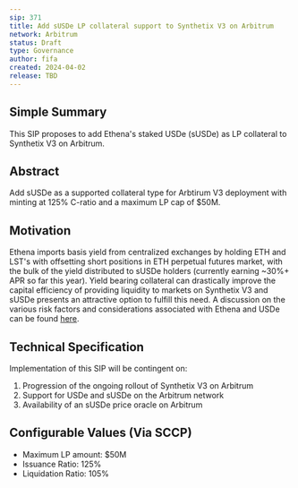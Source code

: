 ```yaml
---
sip: 371
title: Add sUSDe LP collateral support to Synthetix V3 on Arbitrum
network: Arbitrum
status: Draft
type: Governance
author: fifa
created: 2024-04-02
release: TBD
---
```


## Simple Summary
This SIP proposes to add Ethena's staked USDe (sUSDe) as LP collateral to Synthetix V3 on Arbitrum. 

## Abstract
Add sUSDe as a supported collateral type for Arbtirum V3 deployment with minting at 125% C-ratio and a maximum LP cap of $50M. 

## Motivation
Ethena imports basis yield from centralized exchanges by holding ETH and LST's with offsetting short positions in ETH perpetual futures market, with the bulk of the yield distributed to sUSDe holders (currently earning ~30%+ APR so far this year). Yield bearing collateral can drastically improve the capital efficiency of providing liquidity to markets on Synthetix V3 and sUSDe presents an attractive option to fulfill this need. A discussion on the various risk factors and considerations associated with Ethena and USDe can be found [here](https://forum.makerdao.com/t/morpho-spark-dai-vault-update-1-april-2024/24006#performance-and-pool-selection-1). 

## Technical Specification
Implementation of this SIP will be contingent on:
1) Progression of the ongoing rollout of Synthetix V3 on Arbitrum 
2) Support for USDe and sUSDe on the Arbitrum network
3) Availability of an sUSDe price oracle on Arbitrum

## Configurable Values (Via SCCP)
- Maximum LP amount: $50M
- Issuance Ratio: 125%
- Liquidation Ratio: 105%
